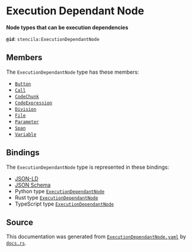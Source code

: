 # Execution Dependant Node

**Node types that can be execution dependencies**

**`@id`**: `stencila:ExecutionDependantNode`

## Members

The `ExecutionDependantNode` type has these members:

- [`Button`](https://github.com/stencila/stencila/blob/main/docs/reference/schema/flow/button.md)
- [`Call`](https://github.com/stencila/stencila/blob/main/docs/reference/schema/flow/call.md)
- [`CodeChunk`](https://github.com/stencila/stencila/blob/main/docs/reference/schema/code/code-chunk.md)
- [`CodeExpression`](https://github.com/stencila/stencila/blob/main/docs/reference/schema/code/code-expression.md)
- [`Division`](https://github.com/stencila/stencila/blob/main/docs/reference/schema/style/division.md)
- [`File`](https://github.com/stencila/stencila/blob/main/docs/reference/schema/works/file.md)
- [`Parameter`](https://github.com/stencila/stencila/blob/main/docs/reference/schema/flow/parameter.md)
- [`Span`](https://github.com/stencila/stencila/blob/main/docs/reference/schema/style/span.md)
- [`Variable`](https://github.com/stencila/stencila/blob/main/docs/reference/schema/flow/variable.md)

## Bindings

The `ExecutionDependantNode` type is represented in these bindings:

- [JSON-LD](https://stencila.dev/ExecutionDependantNode.jsonld)
- [JSON Schema](https://stencila.dev/ExecutionDependantNode.schema.json)
- Python type [`ExecutionDependantNode`](https://github.com/stencila/stencila/blob/main/python/stencila/types/execution_dependant_node.py)
- Rust type [`ExecutionDependantNode`](https://github.com/stencila/stencila/blob/main/rust/schema/src/types/execution_dependant_node.rs)
- TypeScript type [`ExecutionDependantNode`](https://github.com/stencila/stencila/blob/main/typescript/src/types/ExecutionDependantNode.ts)

## Source

This documentation was generated from [`ExecutionDependantNode.yaml`](https://github.com/stencila/stencila/blob/main/schema/ExecutionDependantNode.yaml) by [`docs.rs`](https://github.com/stencila/stencila/blob/main/rust/schema-gen/src/docs.rs).
